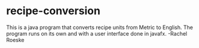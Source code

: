 # recipe-conversion
This is a java program that converts recipe units from Metric to English.  The program runs on its own and with a user interface done in javafx.
-Rachel Roeske
